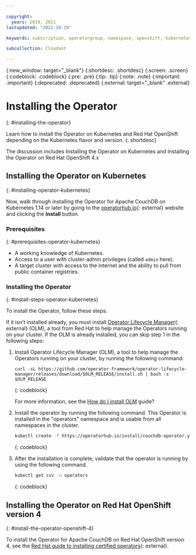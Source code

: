 ```yaml
---

copyright:
  years: 2019, 2021
lastupdated: "2021-10-29"

keywords: subscription, operatorgroup, namespace, openshift, kubernetes

subcollection: Cloudant

---
```


{:new_window: target="_blank"}
{:shortdesc: .shortdesc}
{:screen: .screen}
{:codeblock: .codeblock}
{:pre: .pre}
{:tip: .tip}
{:note: .note}
{:important: .important}
{:deprecated: .deprecated}
{:external: target="_blank" .external}

<!-- Acrolinx: 2021-04-12 -->

# Installing the Operator
{: #installing-the-operator}

Learn how to install the Operator on Kubernetes and Red Hat OpenShift depending on the Kubernetes flavor and version. 
{: shortdesc}

The discussion includes Installing the Operator on Kubernetes and Installing the Operator on Red Hat OpenShift 4.x

## Installing the Operator on Kubernetes
{: #installing-operator-kubernetes}

Now, walk through installing the Operator for Apache CouchDB on Kubernetes 1.14 or later by going to the [operatorhub.io](https://operatorhub.io/operator/couchdb-operator){: external} website and clicking the **Install** button. 

### Prerequisites
{: #prerequisites-operator-kubernetes}

- A working knowledge of Kubernetes.
- Access to a user with cluster-admin privileges (called `admin` here).
- A target cluster with access to the internet and the ability to pull from public container registries.

### Installing the Operator
{: #install-steps-operator-kubernetes}

To install the Operator, follow these steps:

If it isn't installed already, you must install [Operator Lifecycle Manager](https://github.com/operator-framework/operator-lifecycle-manager){: external} (OLM), a tool from Red Hat to help manage the Operators running on your cluster.  If the OLM is already installed, you can skip step 1 in the following steps: 

1. Install Operator Lifecycle Manager (OLM), a tool to help manage the Operators running on your cluster, by running the following command: 

    ```curl
    curl -sL https://github.com/operator-framework/operator-lifecycle-manager/releases/download/$OLM_RELEASE/install.sh | bash -s $OLM_RELEASE
    ```
    {: codeblock}

   For more information, see the [How do I install OLM](https://operator-framework.github.io/olm-book/docs/install-olm.html) guide?

2. Install the operator by running the following command. 
   This Operator is installed in the "operators" namespace and is usable from all namespaces in the cluster.
   
    ```sh
    kubectl create -f https://operatorhub.io/install/couchdb-operator.yaml
    ```
    {: codeblock}

3. After the installation is complete, validate that the operator is running by using the following command.

    ```sh
    kubectl get csv -n operators
    ```
    {: codeblock}

## Installing the Operator on Red Hat OpenShift version 4
{: #install-the-operator-openshift-4}

To install the Operator for Apache CouchDB on Red Hat OpenShift version 4, see the [Red Hat guide to installing certified operators](https://docs.openshift.com/container-platform/4.1/applications/operators/olm-adding-operators-to-cluster.html){: external}.
